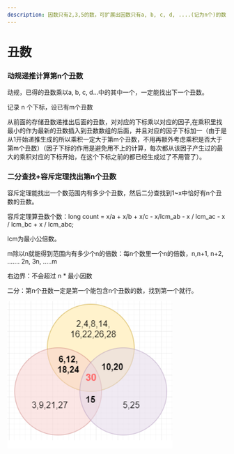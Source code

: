 ```yaml
---
description: 因数只有2,3,5的数，可扩展出因数只有a, b, c, d, ....(记为n个)的数
---
```


# 丑数

### 动规递推计算第n个丑数

动规，已得的丑数乘以a, b, c, d...中的其中一个，一定能找出下一个丑数。

记录 n 个下标，设已有m个丑数

从前面的存储丑数递推出后面的丑数，对对应的下标乘以对应的因子,在乘积里找最小的作为最新的丑数插入到丑数数组的后面，并且对应的因子下标加一（由于是从1开始递推生成的所以乘积一定大于第m个丑数，不用再额外考虑乘积是否大于第m个丑数）（因子下标的作用是避免用不上的计算，每次都从该因子产生过的最大的乘积对应的下标开始，在这个下标之前的都已经生成过了不用管了）。

### 二分查找+容斥定理找出第n个丑数

容斥定理能找出一个数范围内有多少个丑数，然后二分查找到1\~x中恰好有n个丑数的丑数。

容斥定理算丑数个数：long count = x/a + x/b + x/c - x/lcm\_ab - x / lcm\_ac - x / lcm\_bc + x / lcm\_abc;

lcm为最小公倍数。

m除以n就能得到范围内有多少个n的倍数：每n个数里一个n的倍数，n,n+1, n+2, ....... 2n, 3n, .....m

右边界：不会超过 n \* 最小因数

二分：第n个丑数一定是第一个能包含n个丑数的数，找到第一个就行。

![](../.gitbook/assets/image.png)
